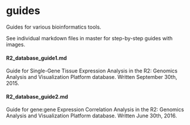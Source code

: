# guides

Guides for various bioinformatics tools.

See individual markdown files in master for step-by-step guides with images.

#### R2_database_guide1.md

Guide for Single-Gene Tissue Expression Analysis in the R2: Genomics Analysis and Visualization Platform database.
Written September 30th, 2015.

#### R2_database_guide2.md

Guide for gene:gene Expression Correlation Analysis in the R2: Genomics Analysis and Visualization Platform database.
Written June 30th, 2016.
